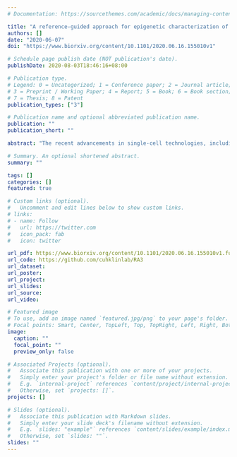 ```yaml
---
# Documentation: https://sourcethemes.com/academic/docs/managing-content/

title: "A reference-guided approach for epigenetic characterization of single cells"
authors: []
date: "2020-06-07"
doi: "https://www.biorxiv.org/content/10.1101/2020.06.16.155010v1"

# Schedule page publish date (NOT publication's date).
publishDate: 2020-08-03T18:46:16+08:00

# Publication type.
# Legend: 0 = Uncategorized; 1 = Conference paper; 2 = Journal article;
# 3 = Preprint / Working Paper; 4 = Report; 5 = Book; 6 = Book section;
# 7 = Thesis; 8 = Patent
publication_types: ["3"]

# Publication name and optional abbreviated publication name.
publication: ""
publication_short: ""

abstract: "The recent advancements in single-cell technologies, including single-cell chromatin accessibility sequencing (scCAS), have enabled profiling the epigenetic landscapes for thousands of individual cells. However, the characteristics of scCAS data, including high dimensionality, high degree of sparsity and high technical variation, make the computational analysis challenging. Reference-guided approach, which utilizes the information in existing datasets, may facilitate the analysis of scCAS data. We present RA3 (Reference-guided Approach for the Analysis of single-cell chromatin Acessibility data), which utilizes the information in massive existing bulk chromatin accessibility and annotated scCAS data. RA3 simultaneously models 1) the shared biological variation among scCAS data and the reference data, and 2) the unique biological variation in scCAS data that identifies distinct subpopulations. We show that RA3 achieves superior performance in many scCAS datasets. We also present several approaches to construct the reference data to demonstrate the wide applicability of RA3."

# Summary. An optional shortened abstract.
summary: ""

tags: []
categories: []
featured: true

# Custom links (optional).
#   Uncomment and edit lines below to show custom links.
# links:
# - name: Follow
#   url: https://twitter.com
#   icon_pack: fab
#   icon: twitter

url_pdf: https://www.biorxiv.org/content/10.1101/2020.06.16.155010v1.full.pdf
url_code: https://github.com/cuhklinlab/RA3
url_dataset:
url_poster:
url_project:
url_slides:
url_source:
url_video:

# Featured image
# To use, add an image named `featured.jpg/png` to your page's folder.
# Focal points: Smart, Center, TopLeft, Top, TopRight, Left, Right, BottomLeft, Bottom, BottomRight.
image:
  caption: ""
  focal_point: ""
  preview_only: false

# Associated Projects (optional).
#   Associate this publication with one or more of your projects.
#   Simply enter your project's folder or file name without extension.
#   E.g. `internal-project` references `content/project/internal-project/index.md`.
#   Otherwise, set `projects: []`.
projects: []

# Slides (optional).
#   Associate this publication with Markdown slides.
#   Simply enter your slide deck's filename without extension.
#   E.g. `slides: "example"` references `content/slides/example/index.md`.
#   Otherwise, set `slides: ""`.
slides: ""
---
```

